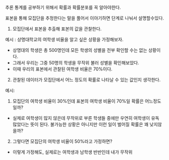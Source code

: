 
추론 통계를 공부하기 위해서 확률과 확률분포를 꼭 알아야한다.


표본을 통해 모집단을 추정한다는 말을 풀어서 이야기하면 단계로 나눠서 설명할수있다.

1. 모집단에서 표본을 추출해 표본의 값을 관찰한다.

예시 : 상명대학교의 여학생 비율을 알고 싶은 상황을 가정해보자.
- 상명대의 학생은 총 500명인데 모든 학생의 성별을 전부 확인할 수는 없는 상황이다.
- 그래서 우리는 그중 50명의 학생을 무작위 불러 성별을 확인해보았다.
- 이때 우리의 표본에서 관찰된 여학생 비율은 70%이다.


2. 관찰된 데이터가 모집단에서 어느 정도의 확률로 나타날 수 있는 값인지 생각한다.

예시: 
1. 모집단의 여학생 비율이 30%인데 표본의 여학생 비율이 70%일 확률은 어느정도일까?
- 실제로 여학생이 많지 않은데 무작위로 부른 학생들 중에만 우연히 여학생이 유독 많았다는 뜻이 된다. 불가능한 상황은 아니지만 이런 일이 벌어질 확률은 꽤 낮지않을까?
2. 그렇다면 모집단의 여학생 비율이 50%라고 가정하면?
- 이렇게 가정해도, 실제로는 여학생과 남학생 반반인데 내가 무작위
